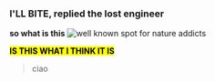 ### I'LL BITE, replied the lost engineer


**so what is this**
<img>![well known spot for nature addicts](cover.png)</img>

<mark> <strong> IS THIS WHAT I THINK IT IS </strong> </mark>


<blockquote>ciao</blockquote>
